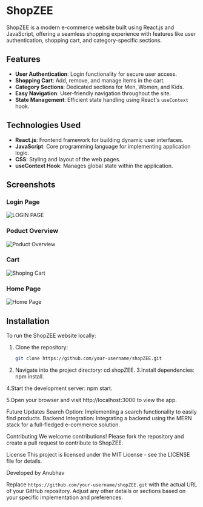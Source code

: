 # ShopZEE

ShopZEE is a modern e-commerce website built using React.js and JavaScript, offering a seamless shopping experience with features like user authentication, shopping cart, and category-specific sections.

## Features

- **User Authentication**: Login functionality for secure user access.
- **Shopping Cart**: Add, remove, and manage items in the cart.
- **Category Sections**: Dedicated sections for Men, Women, and Kids.
- **Easy Navigation**: User-friendly navigation throughout the site.
- **State Management**: Efficient state handling using React's `useContext` hook.

## Technologies Used

- **React.js**: Frontend framework for building dynamic user interfaces.
- **JavaScript**: Core programming language for implementing application logic.
- **CSS**: Styling and layout of the web pages.
- **useContext Hook**: Manages global state within the application.

## Screenshots

### Login Page
![LOGIN PAGE](https://github.com/user-attachments/assets/695585e5-9cb6-439a-9bfa-fdbcbe196380)

### Poduct Overview
![Poduct Overview](https://github.com/user-attachments/assets/04624156-dc71-4f86-a0ab-d78e47081306)

### Cart
![Shoping Cart](https://github.com/user-attachments/assets/998ed2fd-9d12-40db-8151-2c1b9f71da15)

### Home Page
![Home Page](https://github.com/user-attachments/assets/0176d93d-62c2-4975-a2c6-e6567382c1b0)



## Installation

To run the ShopZEE website locally:

1. Clone the repository:
   ```bash
   git clone https://github.com/your-username/shopZEE.git
2. Navigate into the project directory:
  cd shopZEE.
3.Install dependencies:
npm install.

4.Start the development server:
npm start.

5.Open your browser and visit http://localhost:3000 to view the app.

Future Updates
Search Option: Implementing a search functionality to easily find products.
Backend Integration: Integrating a backend using the MERN stack for a full-fledged e-commerce solution.

Contributing
We welcome contributions! Please fork the repository and create a pull request to contribute to ShopZEE.

License
This project is licensed under the MIT License - see the LICENSE file for details.

Developed by Anubhav


Replace `https://github.com/your-username/shopZEE.git` with the actual URL of your GitHub repository. Adjust any other details or sections based on your specific implementation and preferences.
